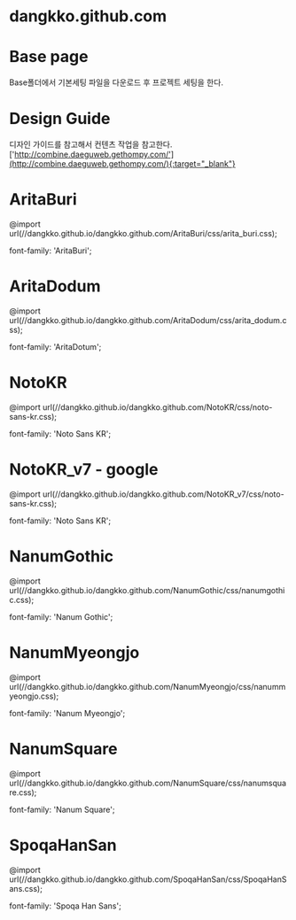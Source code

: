 # dangkko.github.com
# Base page
Base폴더에서 기본세팅 파일을 다운로드 후 프로젝트 세팅을 한다.
# 

# Design Guide
디자인 가이드를 참고해서 컨텐츠 작업을 참고한다.
['http://combine.daeguweb.gethompy.com/'](http://combine.daeguweb.gethompy.com/){:target="_blank"}

# AritaBuri
@import url(//dangkko.github.io/dangkko.github.com/AritaBuri/css/arita_buri.css);

font-family: 'AritaBuri';

# AritaDodum
@import url(//dangkko.github.io/dangkko.github.com/AritaDodum/css/arita_dodum.css);

font-family: 'AritaDotum';

# NotoKR
@import url(//dangkko.github.io/dangkko.github.com/NotoKR/css/noto-sans-kr.css);

font-family: 'Noto Sans KR';

# NotoKR_v7 - google
@import url(//dangkko.github.io/dangkko.github.com/NotoKR_v7/css/noto-sans-kr.css);

font-family: 'Noto Sans KR';

# NanumGothic
@import url(//dangkko.github.io/dangkko.github.com/NanumGothic/css/nanumgothic.css);

font-family: 'Nanum Gothic';

# NanumMyeongjo
@import url(//dangkko.github.io/dangkko.github.com/NanumMyeongjo/css/nanummyeongjo.css);

font-family: 'Nanum Myeongjo';

# NanumSquare
@import url(//dangkko.github.io/dangkko.github.com/NanumSquare/css/nanumsquare.css);

font-family: 'Nanum Square';

# SpoqaHanSan
@import url(//dangkko.github.io/dangkko.github.com/SpoqaHanSan/css/SpoqaHanSans.css);

font-family: 'Spoqa Han Sans';
